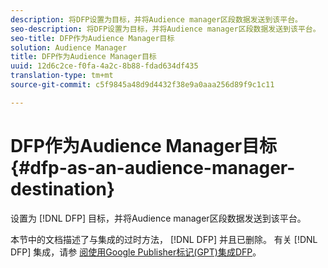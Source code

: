```yaml
---
description: 将DFP设置为目标，并将Audience manager区段数据发送到该平台。
seo-description: 将DFP设置为目标，并将Audience manager区段数据发送到该平台。
seo-title: DFP作为Audience Manager目标
solution: Audience Manager
title: DFP作为Audience Manager目标
uuid: 12d6c2ce-f0fa-4a2c-8b88-fdad634df435
translation-type: tm+mt
source-git-commit: c5f9845a48d9d4432f38e9a0aaa256d89f9c1c11

---
```



# DFP作为Audience Manager目标 {#dfp-as-an-audience-manager-destination}

设置为 [!DNL DFP] 目标，并将Audience manager区段数据发送到该平台。

本节中的文档描述了与集成的过时方法， [!DNL DFP] 并且已删除。 有关 [!DNL DFP] 集成，请参 [阅使用Google Publisher标记(GPT)集成DFP](../integration/gpt-aam-destination/gpt-aam-requirements.md)。
